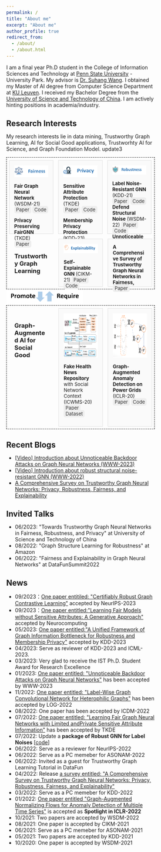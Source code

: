 ```yaml
---
permalink: /
title: "About me"
excerpt: "About me"
author_profile: true
redirect_from: 
  - /about/
  - /about.html
---
```


I am a final year Ph.D student in the College of Information Sciences and Technology at [Penn State University](https://www.psu.edu/) - University Park. My advisor is [Dr. Suhang Wang](https://suhangwang.ist.psu.edu/). I obtained my Master of AI degree from Computer Science Department at [KU Leuven](https://www.kuleuven.be/english/). I received my Bachelor Degree from the [University of Science and Technology of China](https://www.ustc.edu.cn/). I am actively hinting positions in academia/industry.

## Research Interests
My research interests lie in data mining, Trustworthy Graph Learning, AI for Social Good applications, Trustworhty AI for Science, and Graph Foundation Model. update3

<!-- ![intro_image](/images/symposium.png){:class="img-responsive"} -->
<!-- <img src="/images/Jonggi_presentation.png" width="100%"> -->


<style>
/* Basic reset */
* {
    box-sizing: border-box;
    margin: 0;
    padding: 0;
}
.mini-post {
    background: #fafafa;
    border: solid 1px rgba(160, 160, 160, 0.3);
    margin: 0.5em 0.5em 0.5em 0.5em;
    padding: 1em 1em 1em 1em;
    width: 30%;
    font-size: 13px
}
/* Container for the whole page content */

/* Style for links */
.link {
    background-color: #eee;
    padding: 2px 5px;
    margin: 2px 0;
    border-radius: 5px;
    text-decoration: none;
    color: #333;
}

.container {
    display: flex;
    justify-content: center;
    align-items: flex-start;
    flex-wrap: wrap;
    gap: 20px;
    padding: 20px;
}

.column {
    align-items: left;
    justify-content: center;
    margin: 0.5em 0.5em 0.5em 0.5em;
    padding: 1em 1em 1em 1em;
    width: 30%; /* Adjust as needed */
    height: 100%;
}
/* Style for headings */
.heading {
    font-size: 1.5em;
    color: #333;
    margin: 10px 0;
}

</style>
<div style="border: 1px dashed #000000;">
    <div style="display: flex;">
    <article class="mini-post" style="height: 200px">
        <img src="..\images\fairness.png" alt="Fairness" style="width: 140px; height=50px;" class="image">
        <p> <b> Fair Graph Neural Network </b> (WSDM-21) 
        <a href="your_link_to_paper" class="link">Paper</a> 
        <a href="your_link_to_code" class="link">Code</a> </p>
        <p> <b> Privacy Preserving FairGNN </b> (TKDE) 
        <a href="your_link_to_paper" class="link">Paper</a>
        </p>
    </article>
    <article class="mini-post" style="height: 200px" >
        <img src="..\images\privacy.png" alt="Privacy" style="width: 130px;" class="image">
        <p> <b> Sensitive Attribute Protection </b> (TKDE) 
        <a href="your_link_to_paper" class="link">Paper</a> 
        <a href="your_link_to_code" class="link">Code</a> </p>
        <p> <b> Membership Privacy Protection </b> (KDD-23) 
        <a href="your_link_to_paper" class="link">Paper</a>
        </p>
    </article>
    <article class="mini-post" style="height: 200px">
        <img src="..\images\robustness.png" alt="robustness" style="width: 160px;" class="image">
        <p> <b> Label Noise-Resistant GNN </b> (KDD-21) 
        <a href="your_link_to_paper" class="link">Paper</a> 
        <a href="your_link_to_code" class="link">Code</a>
        <br> 
        <b> Defend Structural Noise </b> (WSDM-22)
        <a href="your_link_to_paper" class="link">Paper</a>
        <a href="your_link_to_code" class="link">Code</a> 
        <br>
            <b> Unnoticeable Graph Backdoor </b> (WWW-23) 
        <a href="your_link_to_paper" class="link">Paper</a>
        <a href="your_link_to_code" class="link">Code</a> </p>
    </article>
    </div>
    <div style="display: flex;">
    <div class="column">
        <h3> Trustworthy Graph Learning </h3>
    </div>
    <article class="mini-post" style="height: 130px">
        <img src="..\images\explainability.png" alt="Explainability" style="width: 160px;" class="image">
        <p> <b> Self-Explainable GNN </b> (CIKM-21)
        <a href="your_link_to_paper" class="link">Paper</a>
        <a href="your_link_to_code" class="link">Code</a>
        </p>
    </article>
    <article class="mini-post" style="height: 130px">
        <b> A Comprehensive Survey of Trustworthy Graph Neural Networks in Fairness,  </b>
        <a href="your_link_to_paper" class="link">Paper</a>
        </div>
    </article>
    </div>
</div>
<img src="..\images\interaction.png" alt="Fake Health News Dataset Repository" style="height: 40px" class="image">
<div style="display: flex; border: 1px dashed #000000;">
<div class="column">
    <h3> Graph-Augmented AI for Social Good </h3>
</div>
<article class="mini-post">
    <img src="..\images\Fakehealth.png" alt="Fake Health News Dataset Repository" style="height: 120px" class="image">
    <p> <b> Fake Health News Repository </b> with Social Network Context (ICWMS-20)  
    <a href="your_link_to_paper" class="link">Paper</a>
    <a href="your_link_to_dataset" class="link">Dataset</a>
    </p>
</article>
<article class="mini-post">
    <img src="..\images\GANF.png" alt="Graph-Augmented Anomaly Detection on Power Grids" style="height: 120px" class="image">
    <p> <b> Graph-Augmented Anomaly Detection on Power Grids </b> (ICLR-20)
    <a href="your_link_to_paper" class="link">Paper</a>
    <a href="your_link_to_code" class="link">Code</a>
    </p>
</article>
</div>
<!-- End HTML content -->




## Recent Blogs
* [[Video] Introduction about Unnoticeable Backdoor Attacks on Graph Neural Networks (WWW-2023)](https://enyandai.github.io/posts/2023/04/UGBA/)
* [[Video] Introduction about robust structural noise-resistant GNN (WWW-2022)](https://enyandai.github.io/posts/2023/04/trustworthy/)
* [A Comprehensive Survey on Trustworthy Graph Neural Networks: Privacy, Robustness, Fairness, and Explainability](https://enyandai.github.io/posts/2022/04/trustworthy/)
  
## Invited Talks
* 06/2023: "Towards Trustworthy Graph Neural Networks in Fairness, Robustness, and Privacy" at University of Science and Technology of China
* 08/2022: "Graph Structure Learning for Robustness" at Amazon
* 06/2022: "Fairness and Explainability in Graph Neural Networks" at DataFunSummit2022

## News 
* 09/2023：[One paper entitiled: "Certifiably Robust Graph Contrastive Learning"]() accepted by NeurIPS-2023
* 09/2023：[One paper entitled:"Learning Fair Models without Sensitive Attributes: A Generative Approach"]() accepted by Neurocomputing 
* 05/2023: [One paper entitled:"A Unified Framework of Graph Information Bottleneck for Robustness and Membership Privacy"](https://arxiv.org/abs/2306.08604) accepted by KDD-2023
* 04/2023: Serve as reviewer of KDD-2023 and ICML-2023.
* 03/2023: Very glad to receive the IST Ph.D. Student Award for Research Excellence
* 01/2023: [One paper entitled: "Unnoticeable Backdoor Attacks on Graph Neural Networks"](https://arxiv.org/pdf/2303.01263.pdf) has been accepted by WWW-2023
* 11/2022: [One paper entitled: "Label-Wise Graph Convolutional Network for Heterophilic Graphs"](https://arxiv.org/abs/2110.08128) has been accepted by LOG-2022 
* 08/2022: One paper has been accepted by ICDM-2022
* 07/2022: [One paper entitled: "Learning Fair Graph Neural Networks with Limited andPrivate Sensitive Attribute Information"](https://enyandai.github.io/files/FairGNN_journal.pdf) has been accepted by TKDE
* 07/2022: Update a **package of Robust GNN for Label Noises** [[code](https://github.com/EnyanDai/NRGNN)]
* 06/2022: Serve as a reviewer for NeurIPS-2022
* 06/2022: Serve as a PC memeber for ASONAM-2022
* 06/2022: Invited as a guest for Trustworthy Graph Learning Tutorial in DataFun
* 04/2022: Release [a survey entitled: "A Comprehensive Survey on Trustworthy Graph Neural Networks: Privacy, Robustness, Fairness, and Explainability"](https://arxiv.org/pdf/2204.08570.pdf)
* 03/2022: Serve as a PC memeber for KDD-2022
* 01/2022: [One paper entitled "Graph-Augmented Normalizing Flows for Anomaly Detection of Multiple Time Series"](https://openreview.net/pdf?id=45L_dgP48Vd) is accepted as **Spotlight in ICLR-2022**
* 10/2021: Two papers are accepted by WSDM-2022
* 08/2021: One paper is accepted by CIKM-2021
* 06/2021: Serve as a PC memeber for ASONAM-2021 
* 05/2021: Two papers are accepted by KDD-2021
* 10/2020: One paper is accepted by WSDM-2021

